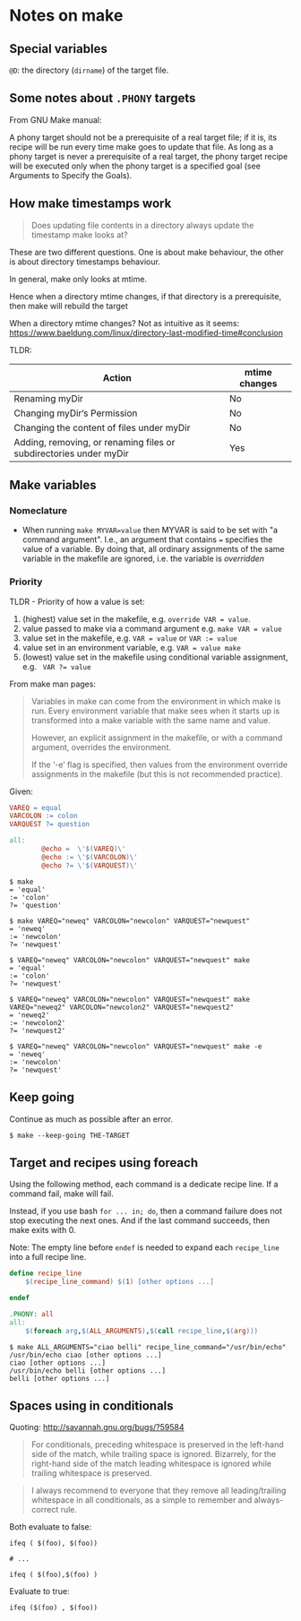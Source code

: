 # Notes on make

## Special variables

`@D`: the directory (`dirname`) of the target file.

## Some notes about `.PHONY` targets
From GNU Make manual:

A phony target should not be a prerequisite of a real target file; if it is,
its recipe will be run every time make goes to update that file. As long as a
phony target is never a prerequisite of a real target, the phony target recipe
will be executed only when the phony target is a specified goal (see Arguments
to Specify the Goals).

## How make timestamps work
>
> Does updating file contents in a directory always update the timestamp make looks at?
>

These are two different questions. One is about make behaviour, the other is about
directory timestamps behaviour.

In general, make only looks at mtime.

Hence when a directory mtime changes, if that directory is a prerequisite,
then make will rebuild the target

When a directory mtime changes?
Not as intuitive as it seems: https://www.baeldung.com/linux/directory-last-modified-time#conclusion

TLDR:

| Action                                                           | mtime changes  |
| ------                                                           | ------         |
|Renaming myDir                                                    | No             |
|Changing myDir‘s Permission                                       | No             |
|Changing the content of files under myDir                         | No             |
|Adding, removing, or renaming files or subdirectories under myDir | Yes            |

## Make variables

### Nomeclature
- When running `make MYVAR=value` then MYVAR is said to be set  with "a command argument".
  I.e., an argument that contains `=` specifies the value of a variable.
  By doing that, all ordinary assignments of the same variable in the makefile are
  ignored, i.e. the variable is _overridden_

### Priority

TLDR - Priority of how a value is set:
1. (highest) value set in the makefile, e.g. `override VAR = value`.
2. value passed to make via a command argument e.g. `make VAR = value`
3. value set in the makefile, e.g. `VAR = value` or `VAR := value`
4. value set in an environment variable, e.g. `VAR = value make`
5. (lowest) value set in the makefile using conditional variable assignment, e.g. ` VAR ?= value`

From make man pages:
>
> Variables in make can come from the environment in which make is run.
> Every environment variable that make sees when it starts up is transformed into a
> make variable with the same name and value.
>
> However, an explicit assignment in the makefile, or with a command argument,
> overrides the environment.
>
> If the ‘-e’ flag is specified, then values from the environment override
> assignments in the makefile (but this is not recommended practice).
>

Given:
```makefile
VAREQ = equal
VARCOLON := colon
VARQUEST ?= question

all:
        @echo =  \'$(VAREQ)\'
        @echo := \'$(VARCOLON)\'
        @echo ?= \'$(VARQUEST)\'
```

```console
$ make
= 'equal'
:= 'colon'
?= 'question'
```

```console
$ make VAREQ="neweq" VARCOLON="newcolon" VARQUEST="newquest"
= 'neweq'
:= 'newcolon'
?= 'newquest'
```

```console
$ VAREQ="neweq" VARCOLON="newcolon" VARQUEST="newquest" make
= 'equal'
:= 'colon'
?= 'newquest'
```

```console
$ VAREQ="neweq" VARCOLON="newcolon" VARQUEST="newquest" make VAREQ="neweq2" VARCOLON="newcolon2" VARQUEST="newquest2"
= 'neweq2'
:= 'newcolon2'
?= 'newquest2'
```

```console
$ VAREQ="neweq" VARCOLON="newcolon" VARQUEST="newquest" make -e
= 'neweq'
:= 'newcolon'
?= 'newquest'
```

## Keep going

Continue as much as possible after an error.

```console
$ make --keep-going THE-TARGET
```

## Target and recipes using foreach

Using the following method, each command is a dedicate recipe line. If a
command fail, make will fail.

Instead, if you use bash `for ... in; do`, then a command failure does not
stop executing the next ones. And if the last command succeeds, then make exits
with 0.

Note: The empty line before `endef` is needed to expand each `recipe_line` into
a full recipe line.

```makefile
define recipe_line
	$(recipe_line_command) $(1) [other options ...]

endef

.PHONY: all
all:
	$(foreach arg,$(ALL_ARGUMENTS),$(call recipe_line,$(arg)))
```

```console
$ make ALL_ARGUMENTS="ciao belli" recipe_line_command="/usr/bin/echo"
/usr/bin/echo ciao [other options ...]
ciao [other options ...]
/usr/bin/echo belli [other options ...]
belli [other options ...]
```

## Spaces using in conditionals

Quoting: http://savannah.gnu.org/bugs/?59584

> For conditionals, preceding whitespace is preserved in the left-hand side of
> the match, while trailing space is ignored.  Bizarrely, for the right-hand
> side of the match leading whitespace is ignored while trailing whitespace is
> preserved.

> I always recommend to everyone that they remove all leading/trailing
> whitespace in all conditionals, as a simple to remember and always-correct
> rule.

Both evaluate to false:

```make
ifeq ( $(foo), $(foo))

# ...

ifeq ( $(foo),$(foo) )
```

Evaluate to true:

```make
ifeq ($(foo) , $(foo))
```
